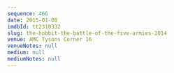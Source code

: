 ```yaml
---
sequence: 466
date: 2015-01-08
imdbId: tt2310332
slug: the-hobbit-the-battle-of-the-five-armies-2014
venue: AMC Tysons Corner 16
venueNotes: null
medium: null
mediumNotes: null
---
```

